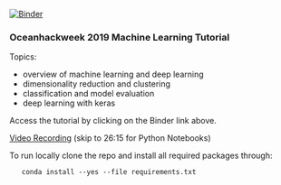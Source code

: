 [![Binder](https://mybinder.org/badge_logo.svg)](https://mybinder.org/v2/gh/oceanhackweek/ohw19-tutorial-machine-learning/master)

### Oceanhackweek 2019 Machine Learning Tutorial

Topics:
* overview of machine learning and deep learning
* dimensionality reduction and clustering
* classification and model evaluation
* deep learning with keras


Access the tutorial by clicking on the Binder link above.

[Video Recording](https://www.youtube.com/watch?v=Fzd9m18ZrpU&t=19s) (skip to 26:15 for Python Notebooks)

To run locally clone the repo and install all required packages through:

```
   conda install --yes --file requirements.txt
```


